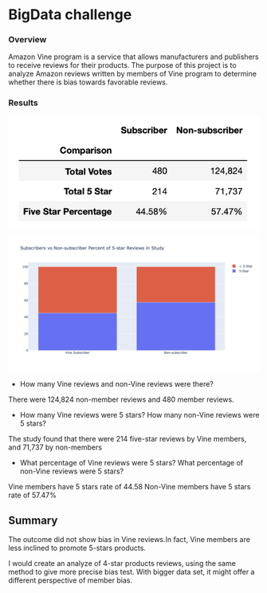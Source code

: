 # BigData challenge
### Overview
Amazon Vine program is a service that allows manufacturers and publishers to receive reviews for their products. The purpose of this project is to analyze Amazon reviews written by members of Vine program to determine whether there is bias towards favorable reviews.
### Results

![](https://raw.githubusercontent.com/Daisyzhao21/BigData_challenge/main/results.png)

![](https://raw.githubusercontent.com/Daisyzhao21/BigData_challenge/main/stackedbar.png)

- How many Vine reviews and non-Vine reviews were there?

There were 124,824 non-member reviews and 480 member reviews.


- How many Vine reviews were 5 stars? How many non-Vine reviews were 5 stars?

The study found that there were 214 five-star reviews by Vine members, and 71,737 by non-members


- What percentage of Vine reviews were 5 stars? What percentage of non-Vine reviews were 5 stars?

Vine members have 5 stars rate of 44.58
Non-Vine members have 5 stars rate of 57.47%




## Summary

The outcome did not show bias in Vine reviews.In fact, Vine members are less inclined to promote 5-stars products. 

I would create an analyze of 4-star products reviews, using the same method to give more precise bias test. 
With bigger data set, it might offer a different perspective of member bias.
